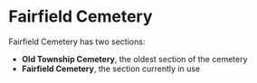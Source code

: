 # Fairfield Cemetery

Fairfield Cemetery has two sections:
- **Old Township Cemetery**, the oldest section of the cemetery
- **Fairfield Cemetery**, the section currently in use
